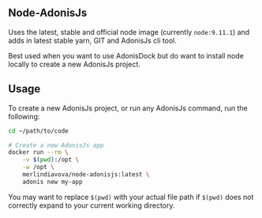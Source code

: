 ## Node-AdonisJs
Uses the latest, stable and official node image (currently `node:9.11.1`) and adds in latest stable yarn, GIT and AdonisJs cli tool.

Best used when you want to use AdonisDock but do want to install node locally to create a new AdonisJs project.


## Usage

To create a new AdonisJs project, or run any AdonisJs command, run the following:

```bash
cd ~/path/to/code

# Create a new AdonisJs app
docker run --rm \
    -v $(pwd):/opt \
    -w /opt \
    merlindiavova/node-adonisjs:latest \
    adonis new my-app
```

You may want to replace `$(pwd)` with your actual file path if `$(pwd)` does not correctly expand to your current working directory.